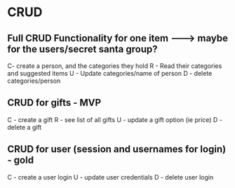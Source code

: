 # CRUD

## Full CRUD Functionality for one item ---> maybe for the users/secret santa group?

C- create a person, and the categories they hold
R - Read their categories and suggested items
U - Update categories/name of person
D - delete categories/person

## CRUD for gifts  - MVP 
C - create a gift 
R - see list of all gifts 
U - update a gift option (ie price) 
D - delete a gift 

## CRUD for user (session and usernames for login) - gold
C - create a user login
U - update user credentials 
D - delete user login 

